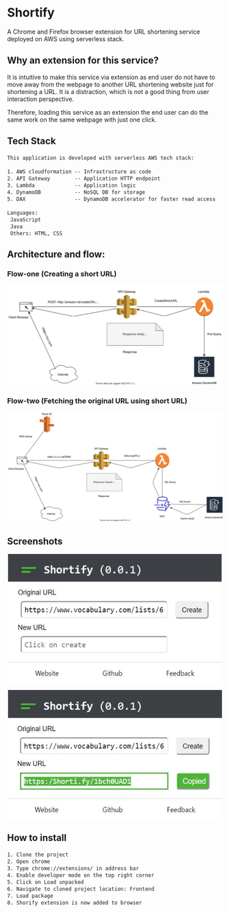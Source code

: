 # Shortify
A Chrome and Firefox browser extension for URL shortening service deployed on AWS using serverless stack.

## Why an extension for this service? 
It is intuitive to make this service via extension as end user do not have to move away from the webpage to another URL shortening website just for shortening a URL. It is a distraction, which is not a good thing from user interaction perspective. 

Therefore, loading this service as an extension the end user can do the same work on the same webpage with just one click.

## Tech Stack
    This application is developed with serverless AWS tech stack: 

    1. AWS cloudformation -- Infrastructure as code
    2. API Gateway        -- Application HTTP endpoint
    3. Lambda             -- Application logic 
    4. DynamoDB           -- NoSQL DB for storage
    5. DAX                -- DynamoDB accelerator for faster read access
    
    Languages: 
     JavaScript
     Java
     Others: HTML, CSS

## Architecture and flow: 
 ### Flow-one (Creating a short URL)
   ![architecture-flow-one](arch-flow-two.svg)
 ### Flow-two (Fetching the original URL using short URL)
   ![architecture-flow-two](arch-flow-one.svg)


## Screenshots
<p align="center"> 
    <img src="screenshot1.JPG" height="300" width="500"/>
</p>



<p align="center"> 
    <img src="screenshot2.JPG" height="300" width="500"/>
</p>

## How to install
    1. Clone the project
    2. Open chrome
    3. Type chrome://extensions/ in address bar
    4. Enable developer mode on the top right corner
    5. Click on Load unpacked
    6. Navigate to cloned project location: Frontend
    7. Load package
    8. Shorify extension is now added to browser
    
